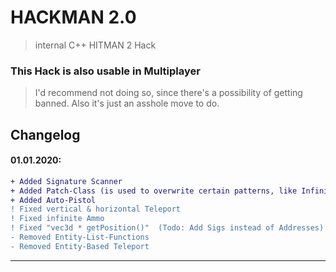 # HACKMAN 2.0
> internal C++ HITMAN 2 Hack

### This Hack is also usable in Multiplayer
> I'd recommend not doing so, since there's a possibility of getting banned. Also it's just an asshole move to do.

## Changelog  
#### 01.01.2020:  
```diff
+ Added Signature Scanner  
+ Added Patch-Class (is used to overwrite certain patterns, like Infinite Ammo)  
+ Added Auto-Pistol  
! Fixed vertical & horizontal Teleport  
! Fixed infinite Ammo  
! Fixed "vec3d * getPosition()"  (Todo: Add Sigs instead of Addresses)  
- Removed Entity-List-Functions  
- Removed Entity-Based Teleport  
```

----
